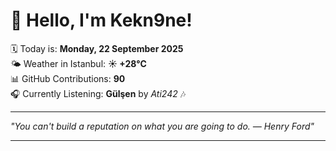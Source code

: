 # 👋 Hello, I'm Kekn9ne!

🗓️ Today is: **Monday, 22 September 2025**  
🌤️ Weather in Istanbul: **☀️   +28°C**  
📊 GitHub Contributions: **90**  
🎧 Currently Listening: **Gülşen** by *Ati242* 🎶

---

_"You can't build a reputation on what you are going to do.  — *Henry Ford*"_

---
